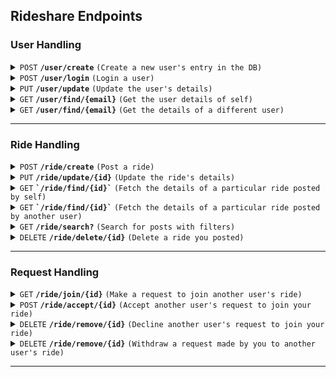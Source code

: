 ## Rideshare Endpoints


### User Handling

<details>
  <summary><code>POST</code> <code><b>/user/create</b></code> <code>(Create a new user's entry in the DB)</code></summary>

##### Body

> | Name | Required | Data Type | Description |
> |------|----------|-----------|-------------|
> | name | yes | string | Name of the user |
> | phNo | yes | number | Phone number of the user |
> | email | yes | string | Email of the user |
> | batch | yes | number | Year of admission of the user |

##### Response

> | HTTP Code | Response |
> |-----------|----------|
> | `201` | `{"message": "Created user."}` |
> | `400` | `{"message": "Email or Phone Number already exists."}` |
> | `500` | `{"message": "Internal Server Error!"}` |

</details>

<details>
  <summary><code>POST</code> <code><b>/user/login</b></code> <code>(Login a user)</code></summary>

##### Body

> | Name | Required | Data Type | Description |
> |------|----------|-----------|-------------|
> | token | yes | string | User's google idToken|
> | deviceToken | yes | string | User's device FCM Token|

##### Response

> | HTTP Code | Response |
> |-----------|----------|
> | `200` | `{"message": "Logged in user.", "token": "xyz"}` |
> | `404` | `{"message": "User not found in the DB."}` |
> | `500` | `{"message": "Internal Server Error!"}` |

</details>

<details>
  <summary><code>PUT</code> <code><b>/user/update</b></code> <code>(Update the user's details)</code></summary>

##### Auth

Bearer JWT Token

##### Body

> | Name | Required | Data Type | Description |
> |------|----------|-----------|-------------|
> | name | no | string | Name of the user |
> | phNo | no | number | Phone number of the user |
> | batch | no | number | Year of admission of the user |

##### Response

> | HTTP Code | Response |
> |-----------|----------|
> | `200` | `{"message": "Updated user."}` |
> | `400` | `{"message": "Email or Phone Number already exists."}` |
> | `404` | `{"message": "User not found in the DB."}` |
> | `500` | `{"message": "Internal Server Error!"}` |

</details>

<details>
  <summary><code>GET</code> <code><b>/user/find/{email}</b></code> <code>(Get the user details of self)</code></summary>

##### Auth

Bearer JWT Token

##### Parameters

> | Name | Required | Data Type | Description |
> |------|----------|-----------|-------------|
> | email | yes | string | Email of self |

##### Response

> | HTTP Code | Response |
> |-----------|----------|
> | `200` | `{"message": "Found user.", "name": "John Doe", "email": "doe@gmail.com", phNo: 9999999999, batch: 2021, rides: [...], rideRequests: [...]}` |
> | `404` | `{"message": "User not found in the DB."}` |
> | `500` | `{"message": "Internal Server Error!"}` |

</details>

<details>
  <summary><code>GET</code> <code><b>/user/find/{email}</b></code> <code>(Get the details of a different user)</code></summary>

##### Auth

Bearer JWT Token

##### Parameters

> | Name | Required | Data Type | Description |
> |------|----------|-----------|-------------|
> | email | yes | string | Email of another user |

##### Response

> | HTTP Code | Response |
> |-----------|----------|
> | `200` | `{"message": "Found user.", "name": "John Doe", "email": "doe@gmail.com", phNo: 9999999999, batch: 2021, rides: [...]}` |
> | `404` | `{"message": "User not found in the DB."}` |
> | `500` | `{"message": "Internal Server Error!"}` |

</details>

------------------------------------------------------------------------------------------

### Ride Handling

<details>
 <summary><code>POST</code> <code><b>/ride/create</b></code> <code>(Post a ride)</code></summary>

##### Auth

Bearer JWT Token

##### Body

> | Name | Required | Data Type | Description |
> |------|----------|-----------|-------------|
> | fromPlace | yes | number | Enum of the place leaving from |
> | toPlace | yes | number | Enum of the place arriving at |
> | seats | yes | number | Number of seats available for other users to join |
> | timeRangeStart | yes | string | `"YYYY-MM-DD hh:mm:ss"`-formatted timestamp of the start of the time range for departure |
> | timeRangeStop | yes | string | `"YYYY-MM-DD hh:mm:ss"`-formatted timestamp of the end of the time range for departure |
> | description | no | string | Optional caption to the post |

##### Response

> | HTTP Code | Response |
> |-----------|----------|
> | `201` | `{"message": "Posted ride.", "id": "xyz"}` |
> | `403` | `{"message": "User not found in the DB."}` |
> | `500` | `{"message": "Internal Server Error!"}` |

</details>

<details>
 <summary><code>PUT</code> <code><b>/ride/update/{id}</b></code> <code>(Update the ride's details)</code></summary>

##### Auth

Bearer JWT Token

##### Parameters

> | Name | Required | Data Type | Description |
> |------|----------|-----------|-------------|
> | id | yes | string | ID of the ride |

##### Body

> | Name | Required | Data Type | Description |
> |------|----------|-----------|-------------|
> | fromPlace | no | number | Enum of the place leaving from |
> | toPlace | no | number | Enum of the place arriving at |
> | seats | no | number | Number of seats available for other users to join |
> | timeRangeStart | no | string | `"YYYY-MM-DD hh:mm:ss"`-formatted timestamp of the start of the time slot |
> | timeRangeStop | no | string | `"YYYY-MM-DD hh:mm:ss"`-formatted timestamp of the end of the time slot |
> | description | no | string | Optional caption to the post |

##### Response

> | HTTP Code | Response |
> |-----------|----------|
> | `200` | `{"message": "Updated ride."}` |
> | `401` | `{"message": "Unauthorized to edit this ride."}` |
> | `403` | `{"message": "Ride not found in the DB."}` |
> | `403` | `{"message": "User not found in the DB."}` |
> | `500` | `{"message": "Internal Server Error!"}` |

</details>

<details>
 <summary><code>GET</code> <code><b>`/ride/find/{id}`</b></code> <code>(Fetch the details of a particular ride posted by self)</code></summary>

##### Auth

Bearer JWT Token

##### Parameters

> | Name | Required | Data Type | Description |
> |------|----------|-----------|-------------|
> | id | yes | string | ID of the ride |

##### Response

> | HTTP Code | Response |
> |-----------|----------|
> | `200` | `{"message": "Fetched ride.", "id": "xyz", , "originalPoster": {...}, "fromPlace": x, "toPlace": y, "seats": z, "timeRangeStart": x, "timeRangeStop": y, "participants": [...], "participantQueue": [...], "status": true, "createdAt": "YYYY-MM-DD hh:mm:ss", "updatedAt": "YYYY-MM-DD hh:mm:ss", "description": "xyz"}` |
> | `403` | `{"message": "Ride not found in the DB."}` |
> | `500` | `{"message": "Internal Server Error!"}` |

</details>

<details>
 <summary><code>GET</code> <code><b>`/ride/find/{id}`</b></code> <code>(Fetch the details of a particular ride posted by another user)</code></summary>

##### Auth

Bearer JWT Token

##### Parameters

> | Name | Required | Data Type | Description |
> |------|----------|-----------|-------------|
> | id | yes | string | ID of the ride |

##### Response

> | HTTP Code | Response |
> |-----------|----------|
> | `200` | `{"message": "Fetched ride.", "id": "xyz", , "originalPoster": {...}, "fromPlace": x, "toPlace": y, "seats": z, "timeRangeStart": x, "timeRangeStop": y, "participants": [...], "status": true, "createdAt": "YYYY-MM-DD hh:mm:ss", "updatedAt": "YYYY-MM-DD hh:mm:ss", "description": "xyz"}` |
> | `403` | `{"message": "Ride not found in the DB."}` |
> | `500` | `{"message": "Internal Server Error!"}` |

</details>

<details>
 <summary><code>GET</code> <code><b>/ride/search?</b></code> <code>(Search for posts with filters)</code></summary>

##### Auth

Bearer JWT Token

##### Query Parameters

> | Name | Required | Data Type | Description |
> |------|----------|-----------|-------------|
> | fromPlace | no | number | Enum of the place leaving from |
> | toPlace | no | number | Enum of the place arriving at |
> | startTime | no | string | `"YYYY-MM-DD hh:mm:ss"`-formatted timestamp of the start of a time range to search within |
> | endTime | no | string | `"YYYY-MM-DD hh:mm:ss"`-formatted timestamp of the end of a time range to search within |
> | availableSeats | no | number | Render only those rides with atleast this many free seats |
> | activeRides | no | boolean | `true` render trips that are yet to start, `false` renders trips from history, and `null` returns all possible trips regardless |
> | startAtRide | no | number | Starting index for pagination (inclusive) |
> | endAtRide | no | number | Ending index for pagination (inclusive) |
> | orderBy | no | number | `1` returns rides sorted by time of posting, `2` returns rides sorted by time of departure, `3` returns rides sorted by number of seats available. Use the corresponding negative numbers for descending order |

##### Response

> | HTTP Code | Response |
> |-----------|----------|
> | `200` | `{"message": "Fetched rides.", "rides": [...]}` |
> | `500` | `{"message": "Internal Server Error!"}` |

</details>

<details>
 <summary><code>DELETE</code> <code><b>/ride/delete/{id}</b></code> <code>(Delete a ride you posted)</code></summary>

##### Auth

Bearer JWT Token

##### Parameters

> | Name | Required | Data Type | Description |
> |------|----------|-----------|-------------|
> | id | yes | string | ID of the ride |

##### Response

> | HTTP Code | Response |
> |-----------|----------|
> | `200` | `{"message": "Deleted ride."}` |
> | `401` | `{"message": "Unauthorized to delete this ride."}` |
> | `404` | `{"message": "Ride not found in the DB."}` |
> | `500` | `{"message": "Internal Server Error!"}` |

</details>

------------------------------------------------------------------------------------------

### Request Handling

<details>
 <summary><code>GET</code> <code><b>/ride/join/{id}</b></code> <code>(Make a request to join another user's ride)</code></summary>

##### Auth

Bearer JWT Token

##### Parameters

> | Name | Required | Data Type | Description |
> |------|----------|-----------|-------------|
> | id | yes | string | ID of the ride |

##### Response

> | HTTP Code | Response |
> |-----------|----------|
> | `200` | `{"message": "Requested to join this ride."}` |
> | `400` | `{"message": "Cannot request to join your own ride."}` |
> | `400` | `{"message": "User has already requested to join this ride."}` |
> | `400` | `{"message": "User has already been accepted into this ride."}` |
> | `404` | `{"message": "User not found in the DB."}` |
> | `404` | `{"message": "Ride not found in the DB."}` |
> | `405` | `{"message": "Ride is full."}` |
> | `500` | `{"message": "Internal Server Error!"}` |

</details>

<details>
 <summary><code>POST</code> <code><b>/ride/accept/{id}</b></code> <code>(Accept another user's request to join your ride)</code></summary>

##### Auth

Bearer JWT Token

##### Parameters

> | Name | Required | Data Type | Description |
> |------|----------|-----------|-------------|
> | id | yes | string | ID of the ride |

##### Body

> | Name | Required | Data Type | Description |
> |------|----------|-----------|-------------|
> | email | yes | email | email of the user being accepted |

##### Response

> | HTTP Code | Response |
> |-----------|----------|
> | `200` | `{"message": "Accepted into this ride."}` |
> | `401` | `{"message": "Unauthorized to accept users into this ride."}` |
> | `404` | `{"message": "User has not requested to join this ride."}` |
> | `404` | `{"message": "Ride not found in the DB."}` |
> | `405` | `{"message": "Ride is full."}` |
> | `500` | `{"message": "Internal Server Error!"}` |

</details>

<details>
 <summary><code>DELETE</code> <code><b>/ride/remove/{id}</b></code> <code>(Decline another user's request to join your ride)</code></summary>

##### Auth

Bearer JWT Token

##### Parameters

> | Name | Required | Data Type | Description |
> |------|----------|-----------|-------------|
> | id | yes | string | ID of the ride |

##### Body

> | Name | Required | Data Type | Description |
> |------|----------|-----------|-------------|
> | email | yes | email | email of the user being declined |

##### Response

> | HTTP Code | Response |
> |-----------|----------|
> | `200` | `{"message": "Removed from request queue."}` |
> | `403` | `{"message": "Unauthorized to decline users from this ride."}` |
> | `404` | `{"message": "User has not requested to join this ride."}` |
> | `404` | `{"message": "Ride not found in the DB."}` |
> | `500` | `{"message": "Internal Server Error!"}` |

</details>

<details>
 <summary><code>DELETE</code> <code><b>/ride/remove/{id}</b></code> <code>(Withdraw a request made by you to another user's ride)</code></summary>

##### Auth

Bearer JWT Token

##### Parameters

> | Name | Required | Data Type | Description |
> |------|----------|-----------|-------------|
> | id | yes | string | ID of the ride |

##### Body

> | Name | Required | Data Type | Description |
> |------|----------|-----------|-------------|
> | email | yes | email | email of the self |

##### Response

> | HTTP Code | Response |
> |-----------|----------|
> | `200` | `{"message": "Removed from request queue."}` |
> | `403` | `{"message": "Unauthorized to remove users from this ride."}` |
> | `404` | `{"message": "User has not requested to join this ride."}` |
> | `404` | `{"message": "Ride not found in the DB."}` |
> | `500` | `{"message": "Internal Server Error!"}` |

</details>

------------------------------------------------------------------------------------------
